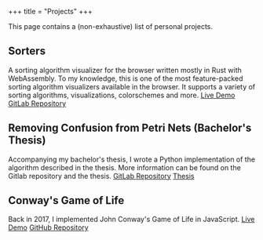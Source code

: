 +++
title = "Projects"
+++

This page contains a (non-exhaustive) list of personal projects.
## Sorters
A sorting algorithm visualizer for the browser written mostly in Rust with
WebAssembly. To my knowledge, this is one of the most feature-packed sorting
algorithm visualizers available in the browser. It supports a variety of sorting
algorithms, visualizations, colorschemes and more.
<span class="button-row">
    [Live Demo](https://tertsdiepraam.gitlab.io/Sorters/)
    [GitLab Repository](https://www.gitlab.com/TertsDiepraam/Sorters)
</span>

## Removing Confusion from Petri Nets (Bachelor's Thesis)
Accompanying my bachelor's thesis, I wrote a Python implementation of the
algorithm described in the thesis. More information can be found on the Gitlab
repository and the thesis.
<span class="button-row">
    [GitLab Repository](https://gitlab.com/tertsdiepraam/petrinet)
    [Thesis](/Terts_Diepraam_Thesis.pdf)
</span>

## Conway's Game of Life
Back in 2017, I implemented John Conway's Game of Life in JavaScript.
<span class="button-row">
    [Live Demo](https://tertsdiepraam.github.io/Conways-Game-of-Life/)
    [GitHub Repository](https://www.github.com/TertsDiepraam/Conways-Game-of-Life/)
</span>